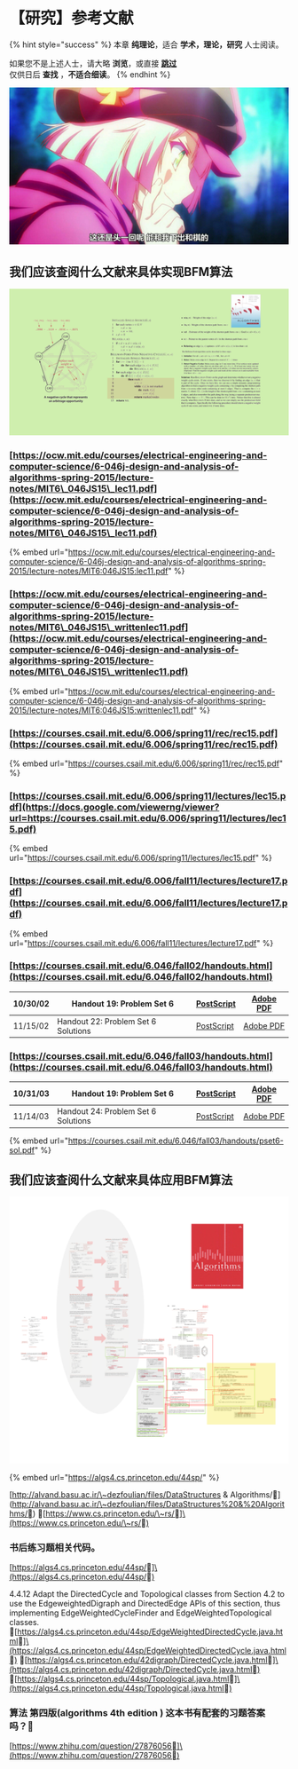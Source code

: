 # 【研究】参考文献

{% hint style="success" %}
本章 **纯理论**，适合 **学术，理论，研究** 人士阅读。

如果您不是上述人士，请大略 **浏览**，或直接 [**跳过**](https://guhhhhaa.gitbook.io/bfm/bfm-suan-fa-de-wei-lai-fa-zhan-wei-wan-cheng)\
仅供日后 **查找** ，**不适合细读**。
{% endhint %}

![](<../../.gitbook/assets/timg-2 (1).jpeg>)

## 我们应该查阅什么文献来具体实现BFM算法

![](../../.gitbook/assets/b49d19a6fef2385395ae687a10007929.png)

### [https://ocw.mit.edu/courses/electrical-engineering-and-computer-science/6-046j-design-and-analysis-of-algorithms-spring-2015/lecture-notes/MIT6\_046JS15\_lec11.pdf](https://ocw.mit.edu/courses/electrical-engineering-and-computer-science/6-046j-design-and-analysis-of-algorithms-spring-2015/lecture-notes/MIT6\_046JS15\_lec11.pdf)

{% embed url="https://ocw.mit.edu/courses/electrical-engineering-and-computer-science/6-046j-design-and-analysis-of-algorithms-spring-2015/lecture-notes/MIT6:046JS15:lec11.pdf" %}

### [https://ocw.mit.edu/courses/electrical-engineering-and-computer-science/6-046j-design-and-analysis-of-algorithms-spring-2015/lecture-notes/MIT6\_046JS15\_writtenlec11.pdf](https://ocw.mit.edu/courses/electrical-engineering-and-computer-science/6-046j-design-and-analysis-of-algorithms-spring-2015/lecture-notes/MIT6\_046JS15\_writtenlec11.pdf)

{% embed url="https://ocw.mit.edu/courses/electrical-engineering-and-computer-science/6-046j-design-and-analysis-of-algorithms-spring-2015/lecture-notes/MIT6:046JS15:writtenlec11.pdf" %}

### [https://courses.csail.mit.edu/6.006/spring11/rec/rec15.pdf](https://courses.csail.mit.edu/6.006/spring11/rec/rec15.pdf)

{% embed url="https://courses.csail.mit.edu/6.006/spring11/rec/rec15.pdf" %}

### [https://courses.csail.mit.edu/6.006/spring11/lectures/lec15.pdf](https://docs.google.com/viewerng/viewer?url=https://courses.csail.mit.edu/6.006/spring11/lectures/lec15.pdf)

{% embed url="https://courses.csail.mit.edu/6.006/spring11/lectures/lec15.pdf" %}

### [https://courses.csail.mit.edu/6.006/fall11/lectures/lecture17.pdf](https://courses.csail.mit.edu/6.006/fall11/lectures/lecture17.pdf)

{% embed url="https://courses.csail.mit.edu/6.006/fall11/lectures/lecture17.pdf" %}

### [https://courses.csail.mit.edu/6.046/fall02/handouts.html](https://courses.csail.mit.edu/6.046/fall02/handouts.html)

| 10/30/02 | Handout 19: Problem Set 6           | [PostScript](https://courses.csail.mit.edu/6.046/fall02/handouts/ps6.ps)    | [Adobe PDF](https://courses.csail.mit.edu/6.046/fall02/handouts/ps6.pdf)    |
| -------- | ----------------------------------- | --------------------------------------------------------------------------- | --------------------------------------------------------------------------- |
| 11/15/02 | Handout 22: Problem Set 6 Solutions | [PostScript](https://courses.csail.mit.edu/6.046/fall02/handouts/ps6sol.ps) | [Adobe PDF](https://courses.csail.mit.edu/6.046/fall02/handouts/ps6sol.pdf) |

### [https://courses.csail.mit.edu/6.046/fall03/handouts.html](https://courses.csail.mit.edu/6.046/fall03/handouts.html)

| 10/31/03 | Handout 19: Problem Set 6           | [PostScript](https://courses.csail.mit.edu/6.046/fall03/handouts/pset6.ps)     | [Adobe PDF](https://courses.csail.mit.edu/6.046/fall03/handouts/pset6.pdf)     |
| -------- | ----------------------------------- | ------------------------------------------------------------------------------ | ------------------------------------------------------------------------------ |
| 11/14/03 | Handout 24: Problem Set 6 Solutions | [PostScript](https://courses.csail.mit.edu/6.046/fall03/handouts/pset6-sol.ps) | [Adobe PDF](https://courses.csail.mit.edu/6.046/fall03/handouts/pset6-sol.pdf) |

{% embed url="https://courses.csail.mit.edu/6.046/fall03/handouts/pset6-sol.pdf" %}

## 我们应该查阅什么文献来具体应用BFM算法

![](../../.gitbook/assets/ab33492c185f8c30f5c21cc40d006134.png)

{% embed url="https://algs4.cs.princeton.edu/44sp/" %}

\[http://alvand.basu.ac.ir/\~dezfoulian/files/DataStructures & Algorithms/]\(http://alvand.basu.ac.ir/\~dezfoulian/files/DataStructures%20&%20Algorithms/) \[https://www.cs.princeton.edu/\~rs/]\(https://www.cs.princeton.edu/\~rs/)

### 书后练习题相关代码。

\[https://algs4.cs.princeton.edu/44sp/]\(https://algs4.cs.princeton.edu/44sp/)

4.4.12 Adapt the DirectedCycle and Topological classes from Section 4.2 to use the EdgeweightedDigraph and DirectedEdge APIs of this section, thus implementing EdgeWeightedCycleFinder and EdgeWeightedTopological classes. \[https://algs4.cs.princeton.edu/44sp/EdgeWeightedDirectedCycle.java.html]\(https://algs4.cs.princeton.edu/44sp/EdgeWeightedDirectedCycle.java.html) \[https://algs4.cs.princeton.edu/42digraph/DirectedCycle.java.html]\(https://algs4.cs.princeton.edu/42digraph/DirectedCycle.java.html) \[https://algs4.cs.princeton.edu/44sp/Topological.java.html]\(https://algs4.cs.princeton.edu/44sp/Topological.java.html)

### 算法 第四版(algorithms 4th edition ) 这本书有配套的习题答案吗？

\[https://www.zhihu.com/question/27876056]\(https://www.zhihu.com/question/27876056)
